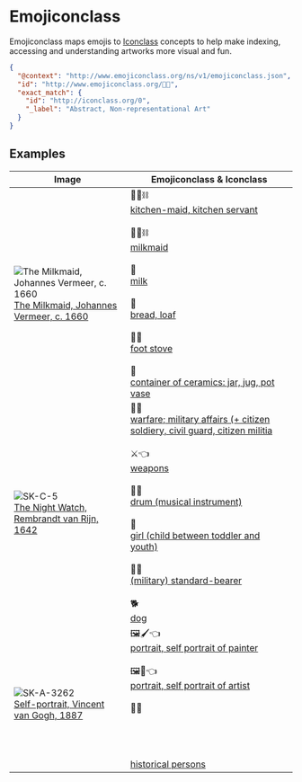 # Emojiconclass

Emojiconclass maps emojis to [Iconclass](http://iconclass.org/) concepts to help make indexing, accessing and understanding artworks more visual and fun.

~~~json
{
  "@context": "http://www.emojiconclass.org/ns/v1/emojiconclass.json",
  "id": "http://www.emojiconclass.org/🎨🤔",
  "exact_match": {
    "id": "http://iconclass.org/0",
    "_label": "Abstract, Non-representational Art"
  }
}
~~~



## Examples

| Image                                                        | Emojiconclass & Iconclass                                    |
| ------------------------------------------------------------ | ------------------------------------------------------------ |
| ![The Milkmaid, Johannes Vermeer, c. 1660](https://lh3.googleusercontent.com/cRtF3WdYfRQEraAcQz8dWDJOq3XsRX-h244rOw6zwkHtxy7NHjJOany7u4I2EG_uMAfNwBLHkFyLMENzpmfBTSYXIH_F=w300)<br />[The Milkmaid, Johannes Vermeer, c. 1660](http://hdl.handle.net/10934/RM0001.COLLECT.6417) | 👩‍🍳⛓️<br /> [kitchen-maid, kitchen servant](http://iconclass.org/41C222)<br /><br />🥛👩⛓️<br />[milkmaid](http://iconclass.org/47I22311)<br/><br />🥛<br /> [milk](http://iconclass.org/41C6413)<br/><br />🍞<br /> [bread, loaf](http://iconclass.org/41C621)<br /><br />🦶🔥<br />[foot stove](http://iconclass.org/41B23)<br/><br />🏺<br />[container of ceramics: jar, jug, pot vase](http://iconclass.org/41A773) |
| ![SK-C-5](https://lh3.googleusercontent.com/J-mxAE7CPu-DXIOx4QKBtb0GC4ud37da1QK7CzbTIDswmvZHXhLm4Tv2-1H3iBXJWAW_bHm7dMl3j5wv_XiWAg55VOM=w300)<br />[The Night Watch, Rembrandt van Rijn, 1642](http://hdl.handle.net/10934/RM0001.COLLECT.5216) | 💂🧑<br />[warfare; military affairs (+ citizen soldiery, civil guard, citizen militia](http://iconclass.org/45(+26))<br /><br />⚔️👈<br />[weapons](http://iconclass.org/45C1)<br /><br />🥁🎵<br />[drum (musical instrument)](http://iconclass.org/48C7341)<br /><br />👧<br />[girl (child between toddler and youth)](http://iconclass.org/31D11222)<br /><br />💂🏴<br />[(military) standard-bearer](http://iconclass.org/45D12)<br /><br />🐕<br />[dog](http://iconclass.org/34B11) |
| <br />![SK-A-3262](https://lh3.googleusercontent.com/Ckjq-HkB2XhEsbuMsei0MR5fLTODfkcXY8qQTG-XLHVxE0jLO9DnSYaVE8n1kCrcm9AMKzoWB2w03LrY0v7eoj5hYw=w300)<br />[Self-portrait, Vincent van Gogh, 1887](http://hdl.handle.net/10934/RM0001.COLLECT.9617) | 🖼️🖌️👈<br />[portrait, self portrait of painter](http://iconclass.org/48C513)<br /><br />🖼️🎨👈<br />[portrait, self portrait of artist](http://iconclass.org/48B3)<br /><br />📜👥<br /><br/><br /><br/><br />[historical persons](http://iconclass.org/61B2) |





